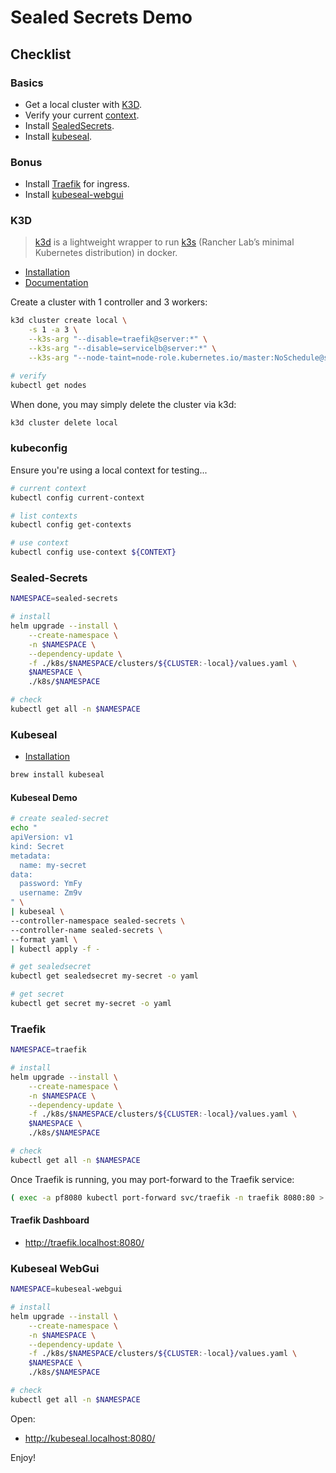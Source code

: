 # Sealed Secrets Demo

## Checklist

### Basics

* Get a local cluster with [K3D](#k3d).
* Verify your current [context](#kubeconfig).
* Install [SealedSecrets](#sealed-secrets).
* Install [kubeseal](#kubeseal).

### Bonus

* Install [Traefik](#traefik) for ingress.
* Install [kubeseal-webgui](#kubeseal-webgui)

### K3D

> [k3d](https://k3d.io/) is a lightweight wrapper to run [k3s](https://github.com/k3s-io/k3s) (Rancher Lab’s minimal Kubernetes distribution) in docker.

* [Installation](https://k3d.io/v5.4.9/#other-installers)
* [Documentation](https://k3d.io/v5.4.9/usage/commands/k3d_cluster_create/)

Create a cluster with 1 controller and 3 workers:

``` sh
k3d cluster create local \
    -s 1 -a 3 \
    --k3s-arg "--disable=traefik@server:*" \
    --k3s-arg "--disable=servicelb@server:*" \
    --k3s-arg "--node-taint=node-role.kubernetes.io/master:NoSchedule@server:*"

# verify
kubectl get nodes
```

When done, you may simply delete the cluster via k3d:

``` sh
k3d cluster delete local
```

### kubeconfig

Ensure you're using a local context for testing...

``` sh
# current context
kubectl config current-context

# list contexts
kubectl config get-contexts

# use context
kubectl config use-context ${CONTEXT}
```

### Sealed-Secrets

``` sh
NAMESPACE=sealed-secrets

# install
helm upgrade --install \
    --create-namespace \
    -n $NAMESPACE \
    --dependency-update \
    -f ./k8s/$NAMESPACE/clusters/${CLUSTER:-local}/values.yaml \
    $NAMESPACE \
    ./k8s/$NAMESPACE

# check
kubectl get all -n $NAMESPACE
```

### Kubeseal

* [Installation](https://github.com/bitnami-labs/sealed-secrets#kubeseal)

``` sh
brew install kubeseal
```

#### Kubeseal Demo

``` sh
# create sealed-secret
echo "
apiVersion: v1
kind: Secret
metadata:
  name: my-secret
data:
  password: YmFy
  username: Zm9v
" \
| kubeseal \
--controller-namespace sealed-secrets \
--controller-name sealed-secrets \
--format yaml \
| kubectl apply -f -

# get sealedsecret
kubectl get sealedsecret my-secret -o yaml

# get secret
kubectl get secret my-secret -o yaml
```

### Traefik

``` sh
NAMESPACE=traefik

# install
helm upgrade --install \
    --create-namespace \
    -n $NAMESPACE \
    --dependency-update \
    -f ./k8s/$NAMESPACE/clusters/${CLUSTER:-local}/values.yaml \
    $NAMESPACE \
    ./k8s/$NAMESPACE

# check
kubectl get all -n $NAMESPACE
```

Once Traefik is running, you may port-forward to the Traefik service:

``` sh
( exec -a pf8080 kubectl port-forward svc/traefik -n traefik 8080:80 > /dev/null ) &
```

#### Traefik Dashboard

* <http://traefik.localhost:8080/>

### Kubeseal WebGui

``` sh
NAMESPACE=kubeseal-webgui

# install
helm upgrade --install \
    --create-namespace \
    -n $NAMESPACE \
    --dependency-update \
    -f ./k8s/$NAMESPACE/clusters/${CLUSTER:-local}/values.yaml \
    $NAMESPACE \
    ./k8s/$NAMESPACE

# check
kubectl get all -n $NAMESPACE
```

Open:

* <http://kubeseal.localhost:8080/>

Enjoy!
